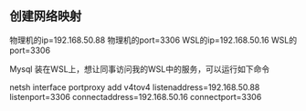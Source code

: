 



## 创建网络映射

物理机的ip=192.168.50.88
物理机的port=3306
WSL的ip=192.168.50.16
WSL的port=3306

Mysql 装在WSL上，想让同事访问我的WSL中的服务，可以运行如下命令

netsh interface portproxy add v4tov4  listenaddress=192.168.50.88 listenport=3306  connectaddress=192.168.50.16 connectport=3306